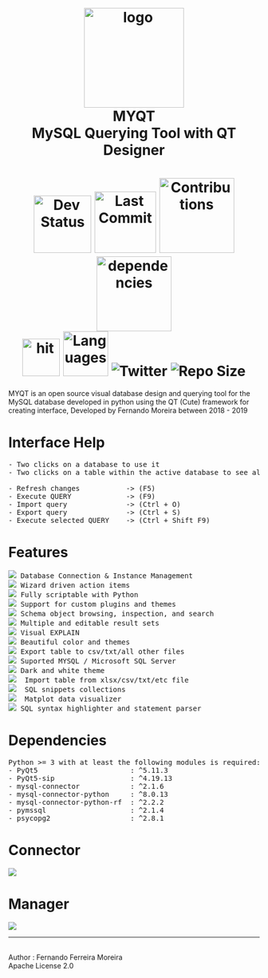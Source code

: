 <h1 align="center">
    <br>
    <img src=".github/myqt_logo.png" alt="logo" width="200">
    <br>
    MYQT
    <br>
    MySQL Querying Tool with QT Designer
    <br>
</h1>

<h1 align="center">
    <img src="https://img.shields.io/badge/Status-in%20progress-yellowgreen.svg" alt="Dev Status" width="115"/>
    <img src="https://img.shields.io/github/last-commit/zisongbr/MYQT.svg" alt="Last Commit" width="123"/>
    <img src="https://img.shields.io/badge/contributions-welcome-brightgreen.svg" alt="Contributions" width="150"/>
    <img src="https://david-dm.org/zisongbr/MYQT.svg" alt="dependencies" width="150"/>    
    <br>
    <img src="http://hits.dwyl.io/zisongbr/MYQT.svg" alt="hit" width="75"/>
    <img src="https://img.shields.io/github/languages/count/zisongbr/MYQT.svg" alt="Languages" width="90"/>
    <img src="https://img.shields.io/twitter/follow/nando_ferreira2.svg?label=Twitter" alt="Twitter"/>
    <img src="https://img.shields.io/github/repo-size/zisongbr/MYQT.svg" alt="Repo Size"/>
</h1>

MYQT is an open source visual database design and querying tool for the MySQL database developed in python using the QT (Cute) framework for creating  interface, Developed by Fernando Moreira between 2018 - 2019

# **Interface Help**
<pre>
- Two clicks on a database to use it
- Two clicks on a table within the active database to see all your information

- Refresh changes           -> (F5)
- Execute QUERY             -> (F9) 
- Import query              -> (Ctrl + O) 
- Export query              -> (Ctrl + S) 
- Execute selected QUERY    -> (Ctrl + Shift F9)
</pre>

# **Features**
<pre>
<img src="https://img.shields.io/badge/-OK-green.svg"> Database Connection & Instance Management
<img src="https://img.shields.io/badge/-OK-green.svg"> Wizard driven action items
<img src="https://img.shields.io/badge/-OK-green.svg"> Fully scriptable with Python
<img src="https://img.shields.io/badge/-OK-green.svg"> Support for custom plugins and themes
<img src="https://img.shields.io/badge/-OK-green.svg"> Schema object browsing, inspection, and search
<img src="https://img.shields.io/badge/-OK-green.svg"> Multiple and editable result sets
<img src="https://img.shields.io/badge/-OK-green.svg"> Visual EXPLAIN
<img src="https://img.shields.io/badge/-OK-green.svg"> Beautiful color and themes
<img src="https://img.shields.io/badge/-OK-green.svg"> Export table to csv/txt/all other files
<img src="https://img.shields.io/badge/-OK-green.svg"> Suported MYSQL / Microsoft SQL Server
<img src="https://img.shields.io/badge/-OK-green.svg"> Dark and white theme
<img src="https://img.shields.io/badge/-NO-red.svg">  Import table from xlsx/csv/txt/etc file
<img src="https://img.shields.io/badge/-NO-red.svg">  SQL snippets collections
<img src="https://img.shields.io/badge/-NO-red.svg">  Matplot data visualizer
<img src="https://img.shields.io/badge/-NO-red.svg"> SQL syntax highlighter and statement parser
</pre>


# **Dependencies**

<pre>
Python >= 3 with at least the following modules is required:
- PyQt5                      : ^5.11.3
- PyQt5-sip                  : ^4.19.13
- mysql-connector            : ^2.1.6
- mysql-connector-python     : ^8.0.13
- mysql-connector-python-rf  : ^2.2.2
- pymssql                    : ^2.1.4
- psycopg2                   : ^2.8.1
</pre>

# **Connector**
![](.github/prints/Connector.gif)
# **Manager**
![](.github/prints/workstation.gif)

---
<br>
Author : Fernando Ferreira Moreira <br> Apache License 2.0
